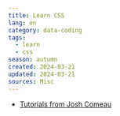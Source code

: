 ```yaml
---
title: Learn CSS
lang: en
category: data-coding
tags:
  - learn
  - css
season: autumn
created: 2024-03-21
updated: 2024-03-21
sources: Misc
---
```


- [Tutorials from Josh Comeau](https://www.joshwcomeau.com/tutorials/)
